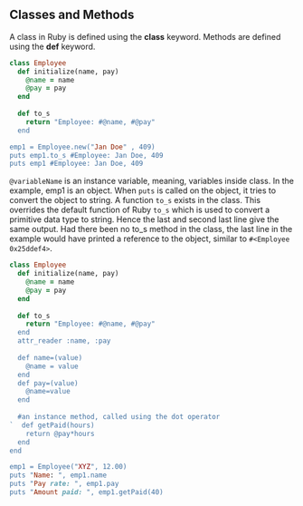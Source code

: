 ## Classes and Methods
A class in Ruby is defined using the **class** keyword. Methods are defined using the **def** keyword.
```ruby
class Employee
  def initialize(name, pay)
    @name = name
    @pay = pay
  end
  
  def to_s
    return "Employee: #@name, #@pay"
  end

emp1 = Employee.new("Jan Doe" , 409)
puts emp1.to_s #Employee: Jan Doe, 409
puts emp1 #Employee: Jan Doe, 409
```

```@variableName``` is an instance variable, meaning, variables inside class. In the example, emp1 is an object. 
When ```puts``` is called on the object, it tries to convert the object to string. A function ```to_s``` exists in the class. 
This overrides the default function of Ruby ```to_s``` which is used to convert a primitive data type to string. Hence the last 
and second last line give the same output. Had there been no to_s method in the class, the last line in the example would have printed
a reference to the object, similar to ```#<Employee 0x25ddef4>```.  
```ruby
class Employee
  def initialize(name, pay)
    @name = name
    @pay = pay
  end
  
  def to_s
    return "Employee: #@name, #@pay"
  end
  attr_reader :name, :pay
  
  def name=(value)
    @name = value
  end
  def pay=(value)
    @name=value
  end
  
  #an instance method, called using the dot operator
`  def getPaid(hours)
    return @pay*hours
  end
end

emp1 = Employee("XYZ", 12.00)
puts "Name: ", emp1.name
puts "Pay rate: ", emp1.pay
puts "Amount paid: ", emp1.getPaid(40)
```

